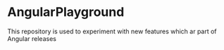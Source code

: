 # AngularPlayground
This repository is used to experiment with new features which ar part of Angular releases
